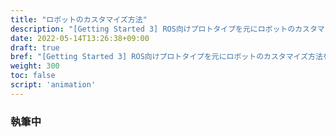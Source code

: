 ```yaml
---
title: "ロボットのカスタマイズ方法"
description: "[Getting Started 3] ROS向けプロトタイプを元にロボットのカスタマイズ方法を紹介します"
date: 2022-05-14T13:26:38+09:00
draft: true
bref: "[Getting Started 3] ROS向けプロトタイプを元にロボットのカスタマイズ方法を紹介します"
weight: 300
toc: false
script: 'animation'
---
```


### 執筆中